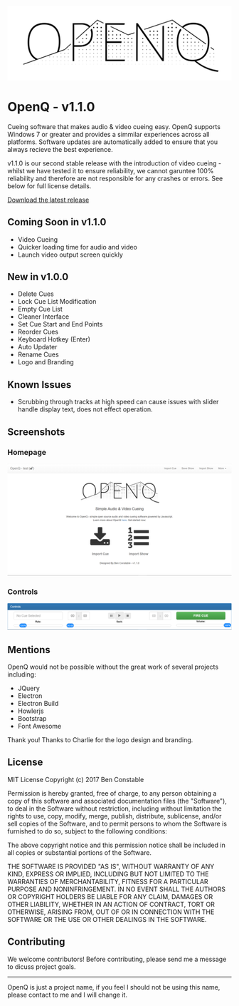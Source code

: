 ![OpenQ](https://github.com/BenConstable9/OpenQ/blob/master/src/app/img/logo.png "OpenQ Logo")

# OpenQ - v1.1.0
Cueing software that makes audio & video cueing easy. OpenQ supports Windows 7 or greater and provides a simmilar experiences across all platforms. Software updates are automatically added to ensure that you always recieve the best experience. 

v1.1.0 is our second stable release with the introduction of video cueing - whilst we have tested it to ensure reliability, we cannot garuntee 100% reliability and therefore are not responsible for any crashes or errors. See below for full license details.

[Download the latest release](https://www.github.com/benconstable9/openq/releases "OpenQ Releases")

## Coming Soon in v1.1.0

- Video Cueing
- Quicker loading time for audio and video
- Launch video output screen quickly

## New in v1.0.0

- Delete Cues
- Lock Cue List Modification
- Empty Cue List
- Cleaner Interface
- Set Cue Start and End Points
- Reorder Cues
- Keyboard Hotkey (Enter)
- Auto Updater
- Rename Cues
- Logo and Branding

## Known Issues

- Scrubbing through tracks at high speed can cause issues with slider handle display text, does not effect operation.

## Screenshots

### Homepage

![Starting Page](https://github.com/BenConstable9/OpenQ/blob/master/images/starting.PNG "Starting Page")

### Controls

![Controls](https://github.com/BenConstable9/OpenQ/blob/master/images/control.PNG "Controls")

## Mentions

OpenQ would not be possible without the great work of several projects including:

- JQuery
- Electron
- Electron Build
- Howlerjs
- Bootstrap
- Font Awesome

Thank you! Thanks to Charlie for the logo design and branding.

## License

MIT License
Copyright (c) 2017 Ben Constable

Permission is hereby granted, free of charge, to any person obtaining a copy of this software and associated documentation files (the "Software"), to deal in the Software without restriction, including without limitation the rights to use, copy, modify, merge, publish, distribute, sublicense, and/or sell copies of the Software, and to permit persons to whom the Software is furnished to do so, subject to the following conditions:

The above copyright notice and this permission notice shall be included in all copies or substantial portions of the Software.

THE SOFTWARE IS PROVIDED "AS IS", WITHOUT WARRANTY OF ANY KIND, EXPRESS OR IMPLIED, INCLUDING BUT NOT LIMITED TO THE WARRANTIES OF MERCHANTABILITY, FITNESS FOR A PARTICULAR PURPOSE AND NONINFRINGEMENT. IN NO EVENT SHALL THE AUTHORS OR COPYRIGHT HOLDERS BE LIABLE FOR ANY CLAIM, DAMAGES OR OTHER LIABILITY, WHETHER IN AN ACTION OF CONTRACT, TORT OR OTHERWISE, ARISING FROM, OUT OF OR IN CONNECTION WITH THE SOFTWARE OR THE USE OR OTHER DEALINGS IN THE SOFTWARE.

## Contributing

We welcome contributors! Before contributing, please send me a message to dicuss project goals.

---

OpenQ is just a project name, if you feel I should not be using this name, please contact to me and I will change it.